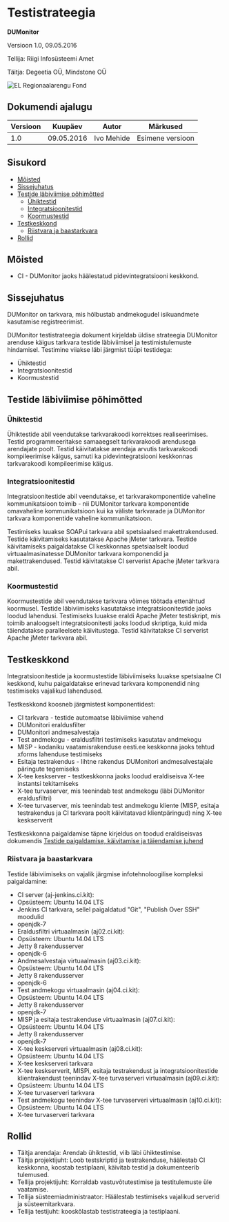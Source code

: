 # Testistrateegia

**DUMonitor**

Versioon 1.0, 09.05.2016

Tellija: Riigi Infosüsteemi Amet

Täitja: Degeetia OÜ, Mindstone OÜ

![EL Regionaalarengu Fond](img/EL_Regionaalarengu_Fond_horisontaalne.jpg)

## Dokumendi ajalugu

| Versioon | Kuupäev    | Autor      | Märkused
|----------|------------|------------|----------------------------------------------
| 1.0      | 09.05.2016 | Ivo Mehide | Esimene versioon

## Sisukord

  * [Mõisted](#m%C3%B5isted)
  * [Sissejuhatus](#sissejuhatus)
  * [Testide läbiviimise põhimõtted](#testide-l%C3%A4biviimise-p%C3%B5him%C3%B5tted)
    * [Ühiktestid](#%C3%9Chiktestid)
    * [Integratsioonitestid](#integratsioonitestid)
    * [Koormustestid](#koormustestid)
  * [Testkeskkond](#testkeskkond)
    * [Riistvara ja baastarkvara](#riistvara-ja-baastarkvara)
  * [Rollid](#rollid)


## Mõisted

* CI - DUMonitor jaoks häälestatud pidevintegratsiooni keskkond.
 

## Sissejuhatus

DUMonitor on tarkvara, mis hõlbustab andmekogudel isikuandmete kasutamise registreerimist. 

DUMonitor testistrateegia dokument kirjeldab üldise strateegia DUMonitor arenduse käigus tarkvara testide läbiviimisel ja testimistulemuste hindamisel. Testimine viiakse läbi järgmist tüüpi testidega:

* Ühiktestid
* Integratsioonitestid
* Koormustestid

## Testide läbiviimise põhimõtted

### Ühiktestid

Ühiktestide abil veendutakse tarkvarakoodi korrektses realiseerimises. Testid programmeeritakse samaaegselt tarkvarakoodi arendusega arendajate poolt. Testid käivitatakse arendaja arvutis tarkvarakoodi kompileerimise käigus, samuti ka pidevintegratsiooni keskkonnas tarkvarakoodi kompileerimise käigus.

### Integratsioonitestid

Integratsioonitestide abil veendutakse, et tarkvarakomponentide vaheline kommunikatsioon toimib - nii DUMonitor tarkvara komponentide omavaheline kommunikatsioon kui ka väliste tarkvarade ja DUMonitor tarkvara komponentide vaheline kommunikatsioon.

Testimiseks luuakse SOAPui tarkvara abil spetsiaalsed makettrakendused. Testide käivitamiseks kasutatakse Apache jMeter tarkvara. Testide käivitamiseks paigaldatakse CI keskkonnas spetsiaalselt loodud virtuaalmasinatesse DUMonitor tarkvara komponendid ja makettrakendused. Testid käivitatakse CI serverist Apache jMeter tarkvara abil.

### Koormustestid

Koormustestide abil veendutakse tarkvara võimes töötada ettenähtud koormusel. Testide läbiviimiseks kasutatakse integratsioonitestide jaoks loodud lahendusi. Testimiseks luuakse eraldi Apache jMeter testiskript, mis toimib analoogselt integratsioonitesti jaoks loodud skriptiga, kuid mida täiendatakse paralleelsete käivitustega.  Testid käivitatakse CI serverist Apache jMeter tarkvara abil.

## Testkeskkond

Integratsioonitestide ja koormustestide läbiviimiseks luuakse spetsiaalne CI keskkond, kuhu paigaldatakse erinevad tarkvara komponendid ning testimiseks vajalikud lahendused.

Testkeskkond koosneb järgmistest komponentidest:

* CI tarkvara - testide automaatse läbiviimise vahend
* DUMonitori eraldusfilter
* DUMonitori andmesalvestaja
* Test andmekogu - eraldusfiltri testimiseks kasutatav andmekogu
* MISP - kodaniku vaatamisrakenduse eesti.ee keskkonna jaoks tehtud xforms lahenduse testimiseks
* Esitaja testrakendus - lihtne rakendus DUMonitori andmesalvestajale päringute tegemiseks
* X-tee keskserver - testkeskkonna jaoks loodud eraldiseisva X-tee instantsi tekitamiseks
* X-tee turvaserver, mis teenindab test andmekogu (läbi DUMonitor eraldusfiltri)
* X-tee turvaserver, mis teenindab test andmekogu kliente (MISP, esitaja testrakendus ja CI tarkvara poolt käivitatavad klientpäringud) ning X-tee keskserverit

Testkeskkonna paigaldamise täpne kirjeldus on toodud eraldiseisvas dokumendis [Testide paigaldamise, käivitamise ja täiendamise juhend](Testide_paigaldamine.md)

### Riistvara ja baastarkvara

Testide läbiviimiseks on vajalik järgmise infotehnoloogilise kompleksi paigaldamine:

* CI server (aj-jenkins.ci.kit):
 * Opsüsteem: Ubuntu 14.04 LTS
 * Jenkins CI tarkvara, sellel paigaldatud "Git", "Publish Over SSH" moodulid
 * openjdk-7
* Eraldusfiltri virtuaalmasin (aj02.ci.kit):
 * Opsüsteem: Ubuntu 14.04 LTS
 * Jetty 8 rakendusserver
 * openjdk-6
* Andmesalvestaja virtuaalmasin (aj03.ci.kit):
 * Opsüsteem: Ubuntu 14.04 LTS
 * Jetty 8 rakendusserver
 * openjdk-6
* Test andmekogu virtuaalmasin (aj04.ci.kit):
 * Opsüsteem: Ubuntu 14.04 LTS
 * Jetty 8 rakendusserver
 * openjdk-7
* MISP ja esitaja testrakenduse virtuaalmasin (aj07.ci.kit):
 * Opsüsteem: Ubuntu 14.04 LTS
 * Jetty 8 rakendusserver
 * openjdk-7
* X-tee keskserveri virtuaalmasin (aj08.ci.kit):
 * Opsüsteem: Ubuntu 14.04 LTS
 * X-tee keskserveri tarkvara
* X-tee keskserverit, MISPi, esitaja testrakendust ja integratsioonitestide klientrakendust teenindav X-tee turvaserveri virtuaalmasin (aj09.ci.kit):
 * Opsüsteem: Ubuntu 14.04 LTS
 * X-tee turvaserveri tarkvara
* Test andmekogu teenindav X-tee turvaserveri virtuaalmasin (aj10.ci.kit):
 * Opsüsteem: Ubuntu 14.04 LTS
 * X-tee turvaserveri tarkvara

## Rollid

* Täitja arendaja: Arendab ühiktestid, viib läbi ühiktestimise.
* Täitja projektijuht: Loob testskriptid ja testrakenduse, häälestab CI keskkonna, koostab testiplaani, käivitab testid ja dokumenteerib tulemused.
* Tellija projektijuht: Korraldab vastuvõtutestimise ja testitulemuste üle vaatamise.
* Tellija süsteemiadministraator: Häälestab testimiseks vajalikud serverid ja süsteemitarkvara.
* Tellija testijuht: kooskõlastab testistrateegia ja testiplaani.
